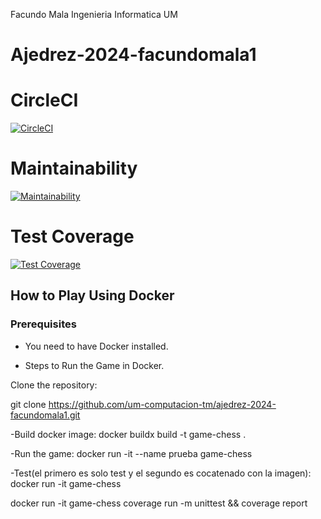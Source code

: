 Facundo Mala Ingenieria Informatica UM

# Ajedrez-2024-facundomala1

# CircleCI
[![CircleCI](https://dl.circleci.com/status-badge/img/gh/um-computacion-tm/ajedrez-2024-facundomala1/tree/master.svg?style=svg)](https://dl.circleci.com/status-badge/redirect/gh/um-computacion-tm/ajedrez-2024-facundomala1/tree/master)

# Maintainability
[![Maintainability](https://api.codeclimate.com/v1/badges/be821d44247a5ef3296b/maintainability)](https://codeclimate.com/github/um-computacion-tm/ajedrez-2024-facundomala1/maintainability)

# Test Coverage
[![Test Coverage](https://api.codeclimate.com/v1/badges/be821d44247a5ef3296b/test_coverage)](https://codeclimate.com/github/um-computacion-tm/ajedrez-2024-facundomala1/test_coverage)

## How to Play Using Docker
### Prerequisites
- You need to have Docker installed.

- Steps to Run the Game in Docker.

Clone the repository:

git clone https://github.com/um-computacion-tm/ajedrez-2024-facundomala1.git

-Build docker image:
docker buildx build -t game-chess .

-Run the game:
docker run -it --name prueba game-chess

-Test(el primero es solo test y el segundo es cocatenado con la imagen):
docker run -it game-chess


docker run -it game-chess coverage run -m unittest && coverage report